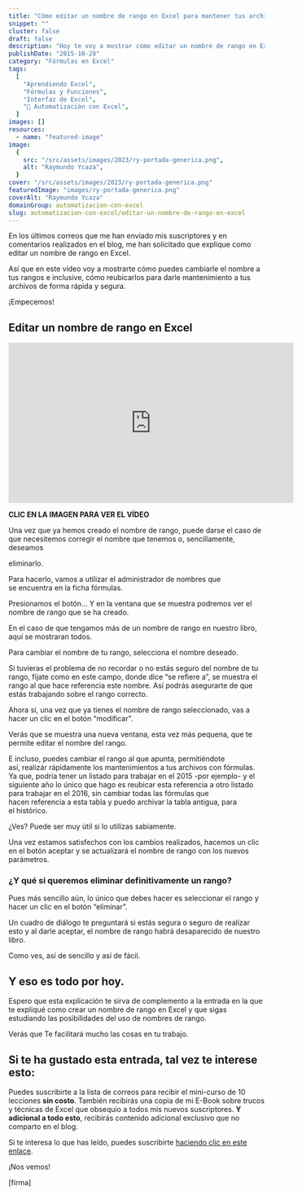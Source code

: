 ```yaml
---
title: "Cómo editar un nombre de rango en Excel para mantener tus archivos con fórmulas actualizados en todo momento."
snippet: ""
cluster: false
draft: false
description: "Hoy te voy a mostrar cómo editar un nombre de rango en Excel, para que puedas mantener tus archivos con fórmulas actualizados en todo momento."
publishDate: "2015-10-28"
category: "Fórmulas en Excel"
tags:
  [
    "Aprendiendo Excel",
    "Fórmulas y Funciones",
    "Interfaz de Excel",
    "🤖 Automatización con Excel",
  ]
images: []
resources:
  - name: "featured-image"
image:
  {
    src: "/src/assets/images/2023/ry-portada-generica.png",
    alt: "Raymundo Ycaza",
  }
cover: "/src/assets/images/2023/ry-portada-generica.png"
featuredImage: "images/ry-portada-generica.png"
coverAlt: "Raymundo Ycaza"
domainGroup: automatizacion-con-excel
slug: automatizacion-con-excel/editar-un-nombre-de-rango-en-excel
---
```


En los últimos correos que me han enviado mis suscriptores y en comentarios realizados en el blog, me han solicitado que explique como editar un nombre de rango en Excel.

Así que en este vídeo voy a mostrarte cómo puedes cambiarle el nombre a tus rangos e inclusive, cómo reubicarlos para darle mantenimiento a tus archivos de forma rápida y segura.

¡Empecemos!

## Editar un nombre de rango en Excel

<iframe src="https://www.youtube.com/embed/1pL3Ybhj7WA?showinfo=0" width="560" height="315" frameborder="0" allowfullscreen="allowfullscreen"></iframe>

**CLIC EN LA IMAGEN PARA VER EL VÍDEO**

Una vez que ya hemos creado el nombre de rango, puede darse el caso de que necesitemos corregir el nombre que tenemos o, sencillamente, deseamos

eliminarlo.

Para hacerlo, vamos a utilizar el administrador de nombres que se encuentra en la ficha fórmulas.

Presionamos el botón... Y en la ventana que se muestra podremos ver el nombre de rango que se ha creado.

En el caso de que tengamos más de un nombre de rango en nuestro libro, aquí se mostraran todos.

Para cambiar el nombre de tu rango, selecciona el nombre deseado.

Si tuvieras el problema de no recordar o no estás seguro del nombre de tu rango, fíjate como en este campo, donde dice “se refiere a”, se muestra el rango al que hace referencia este nombre. Así podrás asegurarte de que estás trabajando sobre el rango correcto.

Ahora sí, una vez que ya tienes el nombre de rango seleccionado, vas a hacer un clic en el botón “modificar”.

Verás que se muestra una nueva ventana, esta vez más pequena, que te permite editar el nombre del rango.

E incluso, puedes cambiar el rango al que apunta, permitiéndote así, realizár rápidamente los mantenimientos a tus archivos con fórmulas. Ya que, podría tener un listado para trabajar en el 2015 -por ejemplo- y el siguiente año lo único que hago es reubicar esta referencia a otro listado para trabajar en el 2016, sin cambiar todas las fórmulas que hacen referencia a esta tabla y puedo archivar la tabla antigua, para el histórico.

¿Ves? Puede ser muy útil si lo utilizas sabiamente.

Una vez estamos satisfechos con los cambios realizados, hacemos un clic en el botón aceptar y se actualizará el nombre de rango con los nuevos parámetros.

### ¿Y qué si queremos eliminar definitivamente un rango?

Pues más sencillo aún, lo único que debes hacer es seleccionar el rango y hacer un clic en el botón “eliminar”.

Un cuadro de diálogo te preguntará si estás segura o seguro de realizar esto y al darle aceptar, el nombre de rango habrá desaparecido de nuestro libro.

Como ves, así de sencillo y así de fácil.

## Y eso es todo por hoy.

Espero que esta explicación te sirva de complemento a la entrada en la que te expliqué como crear un nombre de rango en Excel y que sigas estudiando las posibilidades del uso de nombres de rango.

Verás que Te facilitará mucho las cosas en tu trabajo.

## Si te ha gustado esta entrada, tal vez te interese esto:

Puedes suscribirte a la lista de correos para recibir el mini-curso de 10 lecciones **sin costo**. También recibirás una copia de mi E-Book sobre trucos y técnicas de Excel que obsequio a todos mis nuevos suscriptores. **Y adicional a todo esto**, recibirás contenido adicional exclusivo que no comparto en el blog.

Si te interesa lo que has leído, puedes suscribirte [haciendo clic en este enlace](#).

¡Nos vemos!

\[firma\]
